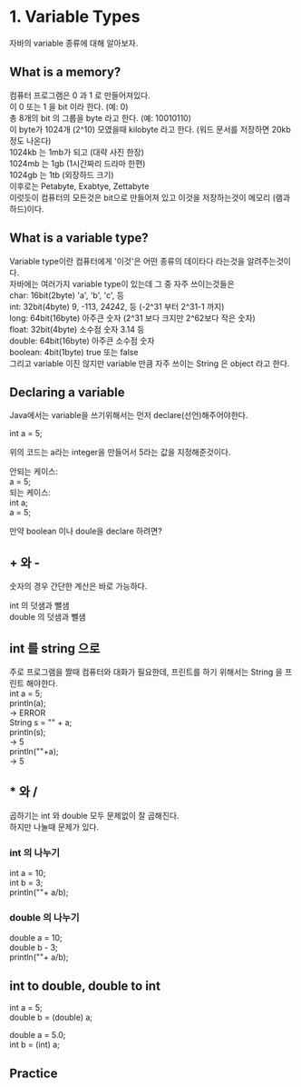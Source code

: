 # 1. Variable Types

자바의 variable 종류에 대해 알아보자.

## What is a memory?

컴퓨터 프로그램은 0 과 1 로 만들어져있다.  
이 0 또는 1 을 bit 이라 한다. (예: 0)  
총 8개의 bit 의 그룹을 byte 라고 한다. (예: 10010110)  
이 byte가 1024개 (2^10) 모였을때 kilobyte 라고 한다. (워드 문서를 저장하면 20kb정도 나온다)  
1024kb 는 1mb가 되고 (대략 사진 한장)  
1024mb 는 1gb (1시간짜리 드라마 한편)  
1024gb 는 1tb (외장하드 크기)  
이후로는 Petabyte, Exabtye, Zettabyte  
이럿듯이 컴퓨터의 모든것은 bit으로 만들어져 있고 이것을 저장하는것이 메모리 (램과 하드)이다.

## What is a variable type?

Variable type이란 컴퓨터에게 '이것'은 어떤 종류의 데이타다 라는것을 알려주는것이다.  
자바에는 여러가지 variable type이 있는데 그 중 자주 쓰이는것들은  
char: 16bit(2byte) 'a', 'b', 'c', 등  
int: 32bit(4byte) 9, -113, 24242, 등 (-2^31 부터 2^31-1 까지)  
long: 64bit(16byte) 아주큰 숫자 (2^31 보다 크지만 2^62보다 작은 숫자)  
float: 32bit(4byte) 소수점 숫자 3.14 등  
double: 64bit(16byte) 아주큰 소수점 숫자  
boolean: 4bit(1byte) true 또는 false  
그리고 variable 이진 않지만 variable 만큼 자주 쓰이는 String 은 object 라고 한다.  

## Declaring a variable

Java에서는 variable을 쓰기위해서는 먼저 declare(선언)해주어야한다.

int a = 5;

위의 코드는 a라는 integer을 만들어서 5라는 값을 지정해준것이다.

안되는 케이스:  
a = 5;  
되는 케이스:  
int a;  
a = 5;

만약 boolean 이나 doule을 declare 하려면?

## + 와 -

숫자의 경우 간단한 계산은 바로 가능하다.

int 의 덧샘과 뺄샘  
double 의 덧샘과 뺄샘

## int 를 string 으로

주로 프로그램을 짤때 컴퓨터와 대화가 필요한데, 프린트를 하기 위해서는 String 을 프린트 해야한다.  
int a = 5;  
println(a);  
-> ERROR  
String s = "" + a;  
println(s);  
-> 5  
println(""+a);  
-> 5

## * 와 /

곱하기는 int 와 double 모두 문제없이 잘 곱해진다.  
하지만 나눌때 문제가 있다.

### int 의 나누기

int a = 10;  
int b = 3;  
println(""+ a/b);

### double 의 나누기

double a = 10;  
double b - 3;  
println(""+ a/b);

## int to double, double to int

int a = 5;  
double b = (double) a;

double a = 5.0;  
int b = (int) a;

## Practice
